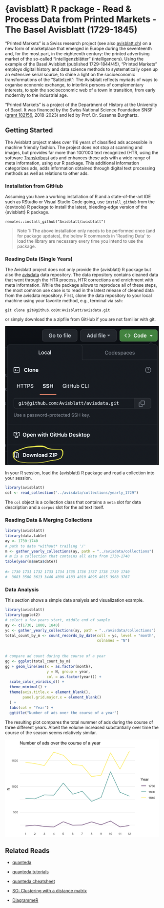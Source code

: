 # {avisblatt} R package - Read & Process Data from Printed Markets - The Basel Avisblatt (1729-1845)

“Printed Markets” is a Swiss research project (see also [avisblatt.ch](https://avisblatt.ch)) on a new form of marketplace that emerged in Europe during the seventeenth and, for the most part, in the eighteenth century: the printed advertising market of the so-called “Intelligenzblätter” (intelligencers). Using the example of the Basel Avisblatt (published 1729-1844/45), “Printed Markets” employs digital history and data science methods to systematically open up an extensive serial source, to shine a light on the socioeconomic transformations of the “Sattelzeit”: The Avisblatt reflects myriads of ways to organise economic exchange, to interlink persons of complementary interests, to spin the socioeconomic web of a town in transition, from early modernity to the industrial age.

“Printed Markets” is a project of the Department of History at the University of Basel. It was financed by the Swiss National Science Foundation SNSF ([grant  182156](https://data.snf.ch/grants/grant/182156), 2018-2023) and led by Prof. Dr. Susanna Burghartz.


## Getting Started 

The Avisblatt project makes over 116 years of classified ads accessible in machine friendly fashion. 
The project does not stop at scanning and images, but provides far more 
than 100'000 text recognized (HTR, using the software [Transkribus](transkribus.eu/)) ads and enhances these ads with a wide range
of meta information, using our R package. This additional information categorizes ads, adds 
information obtained through digital text processing methods as well as relations
to other ads. 


### Installation from GitHub

Assuming you have a working installation of R and a state-of-the-art IDE such 
as RStudio or Visual Studio Code going, use `install_github` from the 
{devtools} R package to install the latest, bleeding-edge version of the
{avisblatt} R package. 


```
remotes::install_github("Avisblatt/avisblatt")
```

>Note 1: The above installation only needs to be performed once (and for 
package updates), the below R commands in 'Reading Data' to load the library
are necessary every time you intend to use the package.


### Reading Data (Single Years)

The Avisblatt project does not only provide the {avisblatt} R package but also 
the [avisdata](https://github.com/avisblatt/avisdata) data repository. The
data repository contains cleaned data that went through the HTR process, HTR
corrections and enrichment with meta information. While the package allows 
to reproduce all of these steps, the most common use case is to read in the
latest release of cleaned data from the avisdata repository. First, clone the 
data repository to your local machine using your favorite method, e.g., 
terminal via ssh:


```
git clone git@github.co0m:Avisblatt/avisdata.git
```

or simply download the a zipfile from GitHub if you are not familiar with git. 

![](github-zip.png)


In your R session, load the {avisblatt} R package and read a collection
into your session.


```r
library(avisblatt)
col <- read_collection("../avisdata/collections/yearly_1729")

```

The `col` object is a collection class that contains a `meta` slot for 
data description and a `corpus` slot for the ad text itself. 



### Reading Data & Merging Collections


```r
library(avisblatt)
library(data.table)
ay <- 1730:1740
# path to data *without* trailing '/'
m <- gather_yearly_collections(ay, path = "../avisdata/collections")
# m is a collection that contains all data from 1730-1740
table(year(m$meta$date))

#> 1730 1731 1732 1733 1734 1735 1736 1737 1738 1739 1740 
#  3083 3500 3613 3440 4098 4183 4010 4095 4015 3968 3767 


```


### Data Analysis

This section shows a simple data analysis and visualization example. 

```r
library(avisblatt)
library(ggplot2)
# select a few years start, middle end of sample
ay <- c(1730, 1800, 1840)
yc <- gather_yearly_collections(ay, path = "../avisdata/collections")
total_count_by_m <- count_records_by_date(coll = yc, level = "month",
                                          colnames = "N")


# compare ad count during the course of a year 
gg <- ggplot(total_count_by_m)
gg + geom_line(aes(x = as.factor(month),
                   y = N, group = year,
                   col = as.factor(year))) +
  scale_color_viridis_d() +
  theme_minimal() +
  theme(axis.title.x = element_blank(),
        panel.grid.major.x = element_blank()
  ) +
  labs(col = "Year") +
  ggtitle("Number of ads over the course of a year")

```

The resulting plot compares the total nummer of ads during the course of
three different years. Albeit the volume increased substantially over time the course of the season seems relatively similar. 

![](seasons.png)










## Related Reads

- [quanteda](https://quanteda.io)
- [quanteda tutorials](https://tutorials.quanteda.io)
- [quanteda cheatsheet](https://muellerstefan.net/files/quanteda-cheatsheet.pdf)

- [SO: Clustering with a distance matrix](https://stats.stackexchange.com/questions/2717/clustering-with-a-distance-matrix)
- [DiagrammeR](https://rich-iannone.github.io/DiagrammeR/#features)
